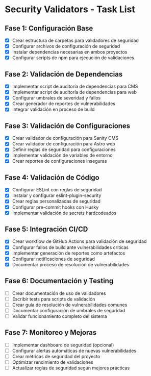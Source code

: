 # Security Validators - Task List

## Fase 1: Configuración Base

- [x] Crear estructura de carpetas para validadores de seguridad
- [x] Configurar archivos de configuración de seguridad
- [x] Instalar dependencias necesarias en ambos proyectos
- [x] Configurar scripts de npm para ejecución de validaciones

## Fase 2: Validación de Dependencias

- [x] Implementar script de auditoría de dependencias para CMS
- [x] Implementar script de auditoría de dependencias para web
- [x] Configurar umbrales de severidad y fallos
- [x] Crear generador de reportes de vulnerabilidades
- [x] Integrar validación en proceso de build

## Fase 3: Validación de Configuraciones

- [x] Crear validador de configuración para Sanity CMS
- [x] Crear validador de configuración para Astro web
- [x] Definir reglas de seguridad para configuraciones
- [x] Implementar validación de variables de entorno
- [x] Crear reportes de configuraciones inseguras

## Fase 4: Validación de Código

- [x] Configurar ESLint con reglas de seguridad
- [x] Instalar y configurar eslint-plugin-security
- [x] Crear reglas personalizadas de seguridad
- [x] Configurar pre-commit hooks con Husky
- [x] Implementar validación de secrets hardcodeados

## Fase 5: Integración CI/CD

- [x] Crear workflow de GitHub Actions para validación de seguridad
- [x] Configurar fallos de build ante vulnerabilidades críticas
- [x] Implementar generación de reportes como artefactos
- [x] Configurar notificaciones de seguridad
- [x] Documentar proceso de resolución de vulnerabilidades

## Fase 6: Documentación y Testing

- [ ] Crear documentación de uso de validadores
- [ ] Escribir tests para scripts de validación
- [ ] Crear guía de resolución de vulnerabilidades comunes
- [ ] Documentar configuración de umbrales de seguridad
- [ ] Validar funcionamiento completo del sistema

## Fase 7: Monitoreo y Mejoras

- [ ] Implementar dashboard de seguridad (opcional)
- [ ] Configurar alertas automáticas de nuevas vulnerabilidades
- [ ] Crear métricas de seguridad del proyecto
- [ ] Optimizar rendimiento de validaciones
- [ ] Actualizar reglas de seguridad según mejores prácticas
